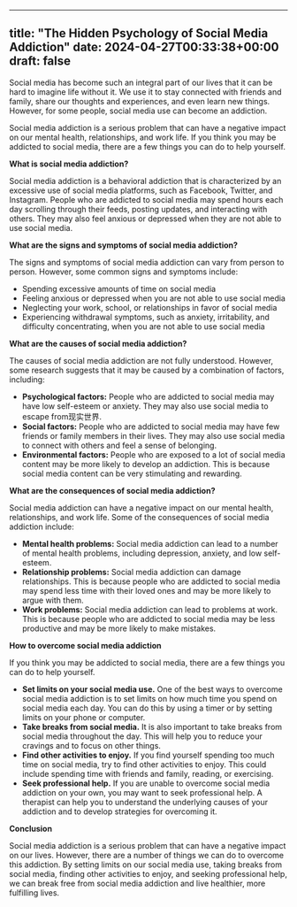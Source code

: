 
---
title: "The Hidden Psychology of Social Media Addiction"
date: 2024-04-27T00:33:38+00:00
draft: false
---

Social media has become such an integral part of our lives that it can be hard to imagine life without it. We use it to stay connected with friends and family, share our thoughts and experiences, and even learn new things. However, for some people, social media use can become an addiction.

Social media addiction is a serious problem that can have a negative impact on our mental health, relationships, and work life. If you think you may be addicted to social media, there are a few things you can do to help yourself.

**What is social media addiction?**

Social media addiction is a behavioral addiction that is characterized by an excessive use of social media platforms, such as Facebook, Twitter, and Instagram. People who are addicted to social media may spend hours each day scrolling through their feeds, posting updates, and interacting with others. They may also feel anxious or depressed when they are not able to use social media.

**What are the signs and symptoms of social media addiction?**

The signs and symptoms of social media addiction can vary from person to person. However, some common signs and symptoms include:

* Spending excessive amounts of time on social media
* Feeling anxious or depressed when you are not able to use social media
* Neglecting your work, school, or relationships in favor of social media
* Experiencing withdrawal symptoms, such as anxiety, irritability, and difficulty concentrating, when you are not able to use social media

**What are the causes of social media addiction?**

The causes of social media addiction are not fully understood. However, some research suggests that it may be caused by a combination of factors, including:

* **Psychological factors:** People who are addicted to social media may have low self-esteem or anxiety. They may also use social media to escape from现实世界.
* **Social factors:** People who are addicted to social media may have few friends or family members in their lives. They may also use social media to connect with others and feel a sense of belonging.
* **Environmental factors:** People who are exposed to a lot of social media content may be more likely to develop an addiction. This is because social media content can be very stimulating and rewarding.

**What are the consequences of social media addiction?**

Social media addiction can have a negative impact on our mental health, relationships, and work life. Some of the consequences of social media addiction include:

* **Mental health problems:** Social media addiction can lead to a number of mental health problems, including depression, anxiety, and low self-esteem.
* **Relationship problems:** Social media addiction can damage relationships. This is because people who are addicted to social media may spend less time with their loved ones and may be more likely to argue with them.
* **Work problems:** Social media addiction can lead to problems at work. This is because people who are addicted to social media may be less productive and may be more likely to make mistakes.

**How to overcome social media addiction**

If you think you may be addicted to social media, there are a few things you can do to help yourself.

* **Set limits on your social media use.** One of the best ways to overcome social media addiction is to set limits on how much time you spend on social media each day. You can do this by using a timer or by setting limits on your phone or computer.
* **Take breaks from social media.** It is also important to take breaks from social media throughout the day. This will help you to reduce your cravings and to focus on other things.
* **Find other activities to enjoy.** If you find yourself spending too much time on social media, try to find other activities to enjoy. This could include spending time with friends and family, reading, or exercising.
* **Seek professional help.** If you are unable to overcome social media addiction on your own, you may want to seek professional help. A therapist can help you to understand the underlying causes of your addiction and to develop strategies for overcoming it.

**Conclusion**

Social media addiction is a serious problem that can have a negative impact on our lives. However, there are a number of things we can do to overcome this addiction. By setting limits on our social media use, taking breaks from social media, finding other activities to enjoy, and seeking professional help, we can break free from social media addiction and live healthier, more fulfilling lives.
